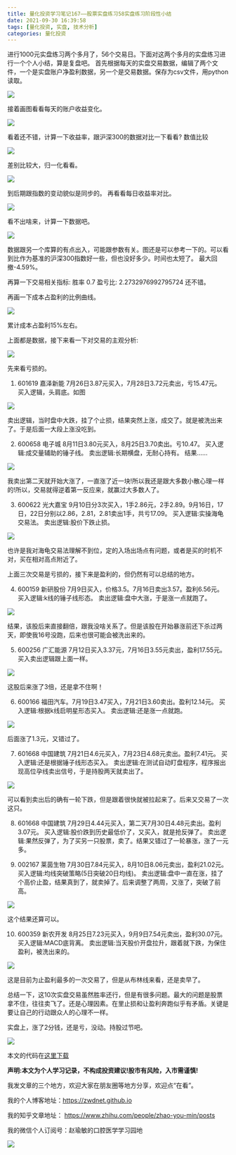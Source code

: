 ```yaml
---
title: 量化投资学习笔记167——股票实盘练习58实盘练习阶段性小结
date: 2021-09-30 16:39:58
tags: [量化投资, 实盘, 技术分析]
categories: 量化投资
---
```

进行1000元实盘练习两个多月了，56个交易日。下面对这两个多月的实盘练习进行一个个人小结，算是复盘吧。
首先根据每天的实盘交易数据，编辑了两个文件，一个是实盘账户净盈利数据，另一个是交易数据。保存为csv文件，用python读取。

![](https://zymblog-1258069789.cos.ap-chengdu.myqcloud.com/blog0178-QTLearn/137/01.jpg)

接着画图看看每天的账户收益变化。

![](https://zymblog-1258069789.cos.ap-chengdu.myqcloud.com/blog0178-QTLearn/137/02.jpg)

看着还不错，计算一下收益率，跟沪深300的数据对比一下看看?
数值比较

![](https://zymblog-1258069789.cos.ap-chengdu.myqcloud.com/blog0178-QTLearn/137/03.jpg)

差别比较大，归一化看看。

![](https://zymblog-1258069789.cos.ap-chengdu.myqcloud.com/blog0178-QTLearn/137/04.jpg)

到后期跟指数的变动貌似是同步的。
再看看每日收益率对比。

![](https://zymblog-1258069789.cos.ap-chengdu.myqcloud.com/blog0178-QTLearn/137/05.jpg)

看不出啥来，计算一下数据吧。

![](https://zymblog-1258069789.cos.ap-chengdu.myqcloud.com/blog0178-QTLearn/137/06.jpg)

数据跟另一个库算的有点出入，可能跟参数有关。图还是可以参考一下的。可以看到比作为基准的沪深300指数好一些，但也没好多少。时间也太短了。
最大回撤-4.59%。

再算一下交易相关指标:
胜率 0.7
盈亏比: 2.2732976992795724
还不错。

再画一下成本占盈利的比例曲线。

![](https://zymblog-1258069789.cos.ap-chengdu.myqcloud.com/blog0178-QTLearn/137/07.jpg)

累计成本占盈利15%左右。

上面都是数据，接下来看一下对交易的主观分析:

![](https://zymblog-1258069789.cos.ap-chengdu.myqcloud.com/blog0178-QTLearn/137/08.jpg)

先来看亏损的。
1. 601619 嘉泽新能 7月26日3.87元买入，7月28日3.72元卖出，亏15.47元。
买入逻辑，头肩底。如图

![](https://zymblog-1258069789.cos.ap-chengdu.myqcloud.com/blog0178-QTLearn/137/09.jpg)

卖出逻辑，当时盘中大跌，挂了个止损，结果突然上涨，成交了。就是被洗出来了。于是后面一大段上涨没吃到。

2. 600658 电子城 8月11日3.80元买入，8月25日3.70卖出。亏10.47。
买入逻辑:成交量辅助的锤子线。
卖出逻辑:长期横盘，无耐心持有。
结果……

![](https://zymblog-1258069789.cos.ap-chengdu.myqcloud.com/blog0178-QTLearn/137/10.jpg)

我卖出第二天就开始大涨了，一直涨了近一块!所以我还是跟大多数小散心理一样的!所以，交易就得逆着第一反应来，就赢过大多数人了。

3. 600622 光大嘉宝 9月10日分3次买入，1手2.86元，2手2.89。9月16日，17日，22日分别以2.86，2.81，2.81卖出1手，共亏17.09。
买入逻辑:实操海龟交易法。
卖出逻辑:股价下跌止损。

![](https://zymblog-1258069789.cos.ap-chengdu.myqcloud.com/blog0178-QTLearn/137/11.jpg)

也许是我对海龟交易法理解不到位，定的入场出场点有问题，或者是买的时机不对，买在相对高点附近了。

上面三次交易是亏损的，接下来是盈利的，但仍然有可以总结的地方。

4. 600159 新研股份 7月9日买入，价格3.5。7月16日卖出3.57。盈利6.56元。
买入逻辑:k线的锤子线形态。
卖出逻辑:盘中大涨，于是涨一点就跑了。

![](https://zymblog-1258069789.cos.ap-chengdu.myqcloud.com/blog0178-QTLearn/137/12.jpg)

结果，该股后来直接翻倍，跟我没啥关系了。但是该股在开始暴涨前还下杀过两天，即使我16号没跑，后来也很可能会被洗出来的。

5. 600256 广汇能源 7月12日买入3.37元，7月16日3.55元卖出，盈利17.55元。
买入卖出逻辑跟上面一样。

![](https://zymblog-1258069789.cos.ap-chengdu.myqcloud.com/blog0178-QTLearn/137/13.jpg)

这股后来涨了3倍，还是拿不住啊！

6. 600166 福田汽车。7月19日3.47买入，7月21日3.60卖出。盈利12.14元。
买入逻辑:根据k线启明星形态买入。
卖出逻辑:还是涨一点就跑。

![](https://zymblog-1258069789.cos.ap-chengdu.myqcloud.com/blog0178-QTLearn/137/14.jpg)

后面涨了1.3元，又错过了。

7. 601668 中国建筑 7月21日4.6元买入，7月23日4.68元卖出。盈利7.41元。
买入逻辑:还是根据锤子线形态买入。
卖出逻辑:在测试自动盯盘程序，程序报出现高位孕线卖出信号，于是持股两天就卖出了。

![](https://zymblog-1258069789.cos.ap-chengdu.myqcloud.com/blog0178-QTLearn/137/15.jpg)

可以看到卖出后的确有一轮下跌，但是跟着很快就被拉起来了。后来又交易了一次这只。

8. 601668 中国建筑 7月29日4.44元买入，第二天7月30日4.48元卖出。盈利3.07元。
买入逻辑:股价跌到历史最低价了，又买入，就是抢反弹了。
卖出逻辑:果然反弹了，为了买另一只股票，卖了。结果又错过了一轮暴涨，涨了一元多。

9. 002167 莱茵生物 7月30日7.84元买入，8月10日8.06元卖出，盈利21.02元。
买入逻辑:均线突破策略(5日突破20日均线)。
卖出逻辑:盘中一直在涨，挂了个高价止盈，结果真到了，就卖掉了。后来调整了两周，又涨了，突破了前高。

![](https://zymblog-1258069789.cos.ap-chengdu.myqcloud.com/blog0178-QTLearn/137/16.jpg)

这个结果还算可以。

10. 600359 新农开发 8月25日7.23元买入，9月9日7.54元卖出，盈利30.07元。
买入逻辑:MACD底背离。
卖出逻辑:当天股价开盘拉升，跟着就下跌，为保住盈利，被洗出来的。

![](https://zymblog-1258069789.cos.ap-chengdu.myqcloud.com/blog0178-QTLearn/137/17.jpg)

这是目前为止盈利最多的一次交易了，但是从布林线来看，还是卖早了。

总结一下，这10次实盘交易虽然胜率还行，但是有很多问题。最大的问题是股票拿不住，往往卖飞了。还是心理因素。在里止损和让盈利奔跑似乎有矛盾。关键是要让自己的行动跟众人的心理不一样。

实盘上，涨了2分钱，还是亏，没动。持股过节吧。

![](https://zymblog-1258069789.cos.ap-chengdu.myqcloud.com/blog0178-QTLearn/137/18.jpg)

本文的代码在[这里下载](https://github.com/zwdnet/stockpractice/blob/main/analysics/analy.py)

**声明:本文为个人学习记录，不构成投资建议!股市有风险，入市需谨慎!**

我发文章的三个地方，欢迎大家在朋友圈等地方分享，欢迎点“在看”。

我的个人博客地址：https://zwdnet.github.io

我的知乎文章地址： https://www.zhihu.com/people/zhao-you-min/posts

我的微信个人订阅号：赵瑜敏的口腔医学学习园地


![](https://zymblog-1258069789.cos.ap-chengdu.myqcloud.com/other/wx.jpg)

